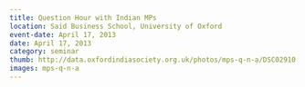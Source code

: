 ```yaml
---
title: Question Hour with Indian MPs
location: Said Business School, University of Oxford
event-date: April 17, 2013
date: April 17, 2013
category: seminar
thumb: http://data.oxfordindiasociety.org.uk/photos/mps-q-n-a/DSC02910.JPG
images: mps-q-n-a
---
```


